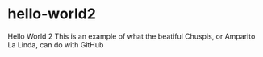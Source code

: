 # hello-world2
Hello World 2
This is an example of what the beatiful Chuspis, or Amparito La Linda, can do with GitHub

